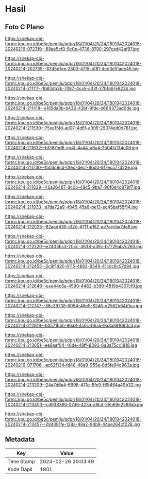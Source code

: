 # Hasil

## Foto C Plano

https://sirekap-obj-formc.kpu.go.id/be5c/pemilu/pdpr/18/01/04/20/24/1801042024018-20240216-072319--89ee5cf0-5c0e-4736-8700-297cad42af97.jpg

https://sirekap-obj-formc.kpu.go.id/be5c/pemilu/pdpr/18/01/04/20/24/1801042024018-20240214-202735--63d5d1ee-2503-47f8-a181-dcd3e51aee45.jpg

https://sirekap-obj-formc.kpu.go.id/be5c/pemilu/pdpr/18/01/04/20/24/1801042024018-20240214-211111--1b83db3b-7087-4ca5-a33f-27bfa67e822d.jpg

https://sirekap-obj-formc.kpu.go.id/be5c/pemilu/pdpr/18/01/04/20/24/1801042024018-20240214-211418--e165da3b-b436-43bf-9fde-b664373ad0de.jpg

https://sirekap-obj-formc.kpu.go.id/be5c/pemilu/pdpr/18/01/04/20/24/1801042024018-20240214-211530--75ee15fd-ad07-4d6f-a309-29074dd0d781.jpg

https://sirekap-obj-formc.kpu.go.id/be5c/pemilu/pdpr/18/01/04/20/24/1801042024018-20240214-211632--b1387ed6-ee4f-4a44-a6a4-2504fa134c08.jpg

https://sirekap-obj-formc.kpu.go.id/be5c/pemilu/pdpr/18/01/04/20/24/1801042024018-20240214-211730--fb0dc9cd-0fed-4ec1-8bd0-9f7ec577422e.jpg

https://sirekap-obj-formc.kpu.go.id/be5c/pemilu/pdpr/18/01/04/20/24/1801042024018-20240214-211829--46a26487-8c0b-49c5-9ba7-90f0d4c879f7.jpg

https://sirekap-obj-formc.kpu.go.id/be5c/pemilu/pdpr/18/01/04/20/24/1801042024018-20240214-211933--a7da72a9-4945-45a6-be13-ec45baf55f14.jpg

https://sirekap-obj-formc.kpu.go.id/be5c/pemilu/pdpr/18/01/04/20/24/1801042024018-20240214-212025--82aad430-a12d-4711-a182-ae7accba7da8.jpg

https://sirekap-obj-formc.kpu.go.id/be5c/pemilu/pdpr/18/01/04/20/24/1801042024018-20240214-212220--e2403bc3-20cc-4638-a39c-b7726ab7c260.jpg

https://sirekap-obj-formc.kpu.go.id/be5c/pemilu/pdpr/18/01/04/20/24/1801042024018-20240214-212455--2c8f1420-6115-4882-9549-41cdc6c97d84.jpg

https://sirekap-obj-formc.kpu.go.id/be5c/pemilu/pdpr/18/01/04/20/24/1801042024018-20240214-212646--eee44c6a-4590-4482-b399-4819b4307cf0.jpg

https://sirekap-obj-formc.kpu.go.id/be5c/pemilu/pdpr/18/01/04/20/24/1801042024018-20240214-212747--38c29738-8054-46e5-8248-e2562b64b1ca.jpg

https://sirekap-obj-formc.kpu.go.id/be5c/pemilu/pdpr/18/01/04/20/24/1801042024018-20240214-212919--b0571bbb-96a8-4c6c-b6a5-9a3a881690c3.jpg

https://sirekap-obj-formc.kpu.go.id/be5c/pemilu/pdpr/18/01/04/20/24/1801042024018-20240214-213051--ee9aaf04-46de-48ff-8093-6a3a75cc1818.jpg

https://sirekap-obj-formc.kpu.go.id/be5c/pemilu/pdpr/18/01/04/20/24/1801042024018-20240216-071706--ac62f134-fd48-46e9-955e-8d5fe94c963a.jpg

https://sirekap-obj-formc.kpu.go.id/be5c/pemilu/pdpr/18/01/04/20/24/1801042024018-20240214-213309--24a7d6a4-6698-471e-8fe9-f65464a49b32.jpg

https://sirekap-obj-formc.kpu.go.id/be5c/pemilu/pdpr/18/01/04/20/24/1801042024018-20240214-213403--cd938386-07d6-423a-a6bd-55b69e2586ab.jpg

https://sirekap-obj-formc.kpu.go.id/be5c/pemilu/pdpr/18/01/04/20/24/1801042024018-20240214-213457--28d391fe-128a-48a2-94b9-44ae264cf228.jpg


## Metadata

| Key        | Value               |
| ---------- | ------------------- |
| Time Stamp | 2024-02-26 20:03:49 |
| Kode Dapil | 1801                |



